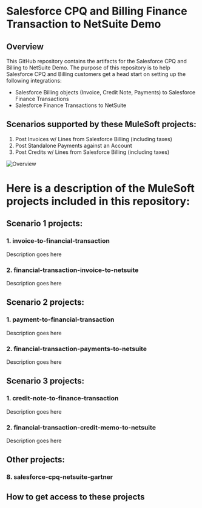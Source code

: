 # Salesforce CPQ and Billing Finance Transaction to NetSuite Demo
## Overview
This GitHub repository contains the artifacts for the Salesforce CPQ and Billing to NetSuite Demo.
The purpose of this repository is to help Salesforce CPQ and Billing customers get a head start on setting up the following integrations:
* Salesforce Billing objects (Invoice, Credit Note, Payments) to Salesforce Finance Transactions
* Salesforce Finance Transactions to NetSuite

## Scenarios supported by these MuleSoft projects:
1. Post Invoices w/ Lines from Salesforce Billing (including taxes)
2. Post Standalone Payments against an Account
3. Post Credits w/ Lines from Salesforce Billing (including taxes)

![Overview](images/Salesforce_FinTran_to_NetSuite.gif)

# Here is a description of the MuleSoft projects included in this repository:
## Scenario 1 projects:
### 1. invoice-to-financial-transaction
Description goes here

### 2. financial-transaction-invoice-to-netsuite
Description goes here

## Scenario 2 projects:
### 1. payment-to-financial-transaction
Description goes here

### 2. financial-transaction-payments-to-netsuite
Description goes here

## Scenario 3 projects:
### 1. credit-note-to-finance-transaction
Description goes here

### 2. financial-transaction-credit-memo-to-netsuite
Description goes here

## Other projects:
### 8. salesforce-cpq-netsuite-gartner

## How to get access to these projects
